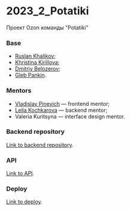 # 2023_2_Potatiki
Проект Ozon команды "Potatiki"

### Base

* [Ruslan Khalikov](https://github.com/fitzplsr);
* [Khristina Kirillova](https://github.com/khristina455);
* [Dmitriy Belozerov](https://github.com/Belozerovmsk);
* [Gleb Pankin](https://github.com/MrDjeb).

### Mentors

* [Vladislav Pinevich](https://github.com/tUnknownLegend) — frontend mentor;
* [Leila Kochkarova](https://github.com/k-t-l-h) — backend mentor;
* Valeria Kuritsyna — interface design mentor.

### Backend repository
[Link to backend repository](https://github.com/go-park-mail-ru/2023_2_potatiki).

### API
[Link to API](http://84.23.52.212:8082/api/swagger/).

### Deploy
[Link to deploy](http://84.23.52.212:8083/).
